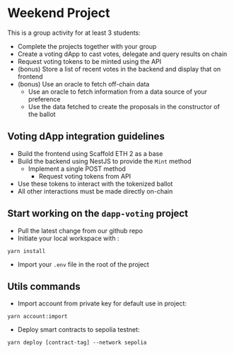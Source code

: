 # Weekend Project

This is a group activity for at least 3 students:

* Complete the projects together with your group
* Create a voting dApp to cast votes, delegate and query results on chain
* Request voting tokens to be minted using the API
* (bonus) Store a list of recent votes in the backend and display that on frontend
* (bonus) Use an oracle to fetch off-chain data
  * Use an oracle to fetch information from a data source of your preference
  * Use the data fetched to create the proposals in the constructor of the ballot

## Voting dApp integration guidelines

* Build the frontend using Scaffold ETH 2 as a base
* Build the backend using NestJS to provide the `Mint` method
  * Implement a single POST method
    * Request voting tokens from API
* Use these tokens to interact with the tokenized ballot
* All other interactions must be made directly on-chain

## Start working on the `dapp-voting` project

* Pull the latest change from our github repo
* Initiate your local workspace with :

```shell
yarn install
```

* Import your `.env` file in the root of the project

## Utils commands

* Import account from private key for default use in project:

```shell
yarn account:import
```

* Deploy smart contracts to sepolia testnet:

```shell
yarn deploy [contract-tag] --network sepolia
```
